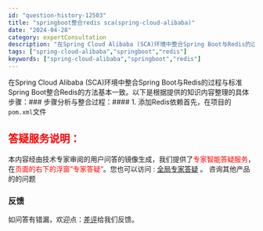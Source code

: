 ```yaml
---
id: "question-history-12503"
title: "springboot整合redis sca(spring-cloud-alibaba)"
date: "2024-04-28"
category: expertConsultation
description: "在Spring Cloud Alibaba (SCA)环境中整合Spring Boot与Redis的过程与标准Spring Boot整合Redis的方法基本一致。以下是根据提供的知识内容整理的具体步骤：### 步骤分析与整合过程：#### 1. 添加Redis依赖首先，在项目的`pom.xml`文件"
tags: ["spring-cloud-alibaba","springboot","redis"]
keywords: ["spring-cloud-alibaba","springboot","redis"]
---
```


在Spring Cloud Alibaba (SCA)环境中整合Spring Boot与Redis的过程与标准Spring Boot整合Redis的方法基本一致。以下是根据提供的知识内容整理的具体步骤：### 步骤分析与整合过程：#### 1. 添加Redis依赖首先，在项目的`pom.xml`文件
## <font color="#FF0000">答疑服务说明：</font> 

本内容经由技术专家审阅的用户问答的镜像生成，我们提供了<font color="#FF0000">专家智能答疑服务</font>，在<font color="#FF0000">页面的右下的浮窗”专家答疑“</font>。您也可以访问 : [全局专家答疑](https://opensource.alibaba.com/chatBot) 。 咨询其他产品的的问题

### 反馈
如问答有错漏，欢迎点：[差评](https://ai.nacos.io/user/feedbackByEnhancerGradePOJOID?enhancerGradePOJOId=12596)给我们反馈。
